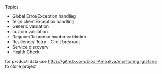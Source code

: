 Topics
 
- Global Error/Exception handling
- feign client Exception handling
- Generic validation
- custom validation
- Request/Response header validation
- Resilience/ Retry - Circit breakout 
- Service discovery
- Health Check 

for product-data use https://github.com/DipaliAmbaliya/monitoring-grafana to clone project
